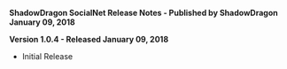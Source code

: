 **ShadowDragon SocialNet Release Notes - Published by ShadowDragon January 09, 2018**


**Version 1.0.4 - Released January 09, 2018**

* Initial Release
